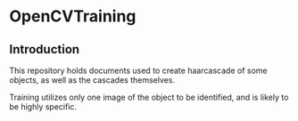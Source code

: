 # OpenCVTraining
## Introduction

This repository holds documents used to create haarcascade of some objects, as well as the cascades themselves.

Training utilizes only one image of the object to be identified, and is likely to be highly specific.

